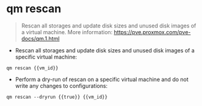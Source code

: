 # qm rescan

> Rescan all storages and update disk sizes and unused disk images of a virtual machine.
> More information: <https://pve.proxmox.com/pve-docs/qm.1.html>

- Rescan all storages and update disk sizes and unused disk images of a specific virtual machine:

`qm rescan {{vm_id}}`

- Perform a dry-run of rescan on a specific virtual machine and do not write any changes to configurations:

`qm rescan --dryrun {{true}} {{vm_id}}`
